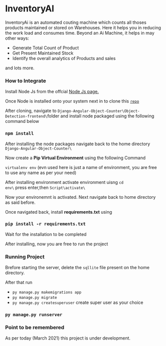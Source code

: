 <h1>InventoryAI</h1>

InventoryAi is an automated couting machine which counts all thoses products maintained or stored on Warehouses. Here it helps you in reducing the work load and consumes time.
Beyond an Ai Machine, it helps in may other ways:
<ul>
<li>Generate Total Count of Product</li>
<li>Get Present Maintained Stock</li>
<li>Identify the overall analytics of Products and sales</li>
</ul>
and lots more.

<h3>How to Integrate</h3>

Install Node Js from the offcial [Node Js page.](https://nodejs.org/en/download/)

Once Node is installed onto your system next in to clone this <code>[repo](https://github.com/haiiamnikhil/Django-Angular-Object-Counter)</code>

After cloning, navigate to <code>Django-Angular-Object-Counter\\Object-Detection-frontend\\</code>folder and install node packaged using the following command below

<h3><code>npm install</code></h3>

After installing the node packages navigate back to the home directory <code>Django-Angular-Object-Counter\\</code>

Now create a **Pip Virtual Environment** using the following Command

<code>virtualenv env</code> (evn used here is just a name of environment, you are free to use any name as per your need)

After installing environment activate environment uisng <code>cd env\\</code> press enter,then <code>Script\\activate\\</code>

Now your environemnt is activated. Next navigate back to home directory as said before.

Once navigated back, install **requirements.txt** using

<h3><code>pip install -r requirements.txt</code></h3>

Wait for the installation to be completed

After installing, now you are free to run the project

<h3>Running Project</h3>

Brefore starting the server, delete the <code>sqllite</code> file present on the home directory.

After that run

<ul>
<li>
  <code>py manage.py makemigrations app</code>
 </li>
  <li>
    <code>py manage.py migrate</code>
  </li>
  <li>
    <code>py manage.py createsuperuser</code> create super user as your choice
  </li>
</ul>

<h3><code>py manage.py runserver</code></h3>

<h3>Point to be remembered</h3>

As per today (March 2021) this project is under development.
